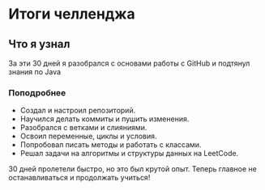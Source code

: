 # Итоги челленджа

## Что я узнал
За эти 30 дней я разобрался с основами работы с GitHub и подтянул знания по Java

### Поподробнее
- Создал и настроил репозиторий.
- Научился делать коммиты и пушить изменения.
- Разобрался с ветками и слияниями.
- Освоил переменные, циклы и условия.
- Попробовал писать методы и работать с классами.
- Решал задачи на алгоритмы и структуры данных на LeetCode.

30 дней пролетели быстро, но это был крутой опыт. Теперь главное не останавливаться и продолжать учиться!
